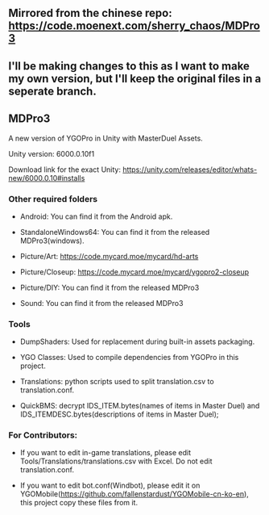 ## Mirrored from the chinese repo: https://code.moenext.com/sherry_chaos/MDPro3



## I'll be making changes to this as I want to make my own version, but I'll keep the original files in a seperate branch.

## MDPro3

A new version of YGOPro in Unity with MasterDuel Assets.

Unity version: 6000.0.10f1

Download link for the exact Unity: https://unity.com/releases/editor/whats-new/6000.0.10#installs

### Other required folders

* Android: You can find it from the Android apk.

* StandaloneWindows64: You can find it from the released MDPro3(windows).

* Picture/Art: https://code.mycard.moe/mycard/hd-arts

* Picture/Closeup: https://code.mycard.moe/mycard/ygopro2-closeup

* Picture/DIY: You can find it from the released MDPro3

* Sound: You can find it from the released MDPro3

### Tools

* DumpShaders: Used for replacement during built-in assets packaging.

* YGO Classes: Used to compile dependencies from YGOPro in this project.

* Translations: python scripts used to split translation.csv to translation.conf.

* QuickBMS: decrypt IDS_ITEM.bytes(names of items in Master Duel) and IDS_ITEMDESC.bytes(descriptions of items in Master Duel);

### For Contributors:

* If you want to edit in-game translations, please edit Tools/Translations/translations.csv with Excel. Do not edit translation.conf.

* If you want to edit bot.conf(Windbot), please edit it on YGOMobile(https://github.com/fallenstardust/YGOMobile-cn-ko-en), this project copy these files from it.
